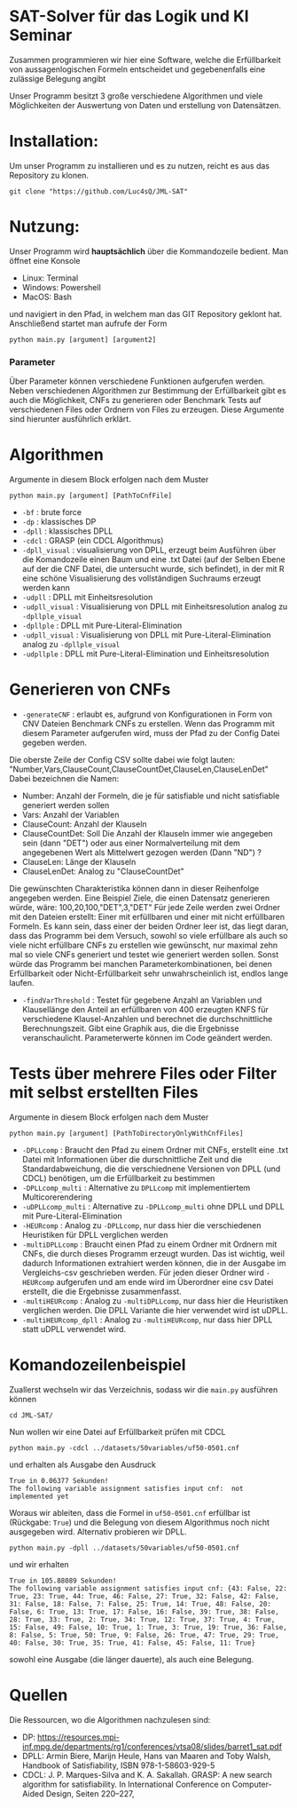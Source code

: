 # SAT-Solver für das Logik und KI Seminar

Zusammen programmieren wir hier eine Software, welche die Erfüllbarkeit von aussagenlogischen Formeln entscheidet und gegebenenfalls eine zulässige Belegung angibt

Unser Programm besitzt 3 große verschiedene Algorithmen und viele Möglichkeiten der Auswertung von Daten und erstellung von Datensätzen.

# Installation:

Um unser Programm zu installieren und es zu nutzen, reicht es aus das Repository zu klonen.

```
git clone "https://github.com/Luc4sQ/JML-SAT"
```


# Nutzung:

Unser Programm wird **hauptsächlich** über die Kommandozeile bedient. Man öffnet eine Konsole

- Linux: Terminal
- Windows: Powershell
- MacOS: Bash

und navigiert in den Pfad, in welchem man das GIT Repository geklont hat. Anschließend startet man aufrufe der Form

```
python main.py [argument] [argument2]
```

### Parameter

Über Parameter können verschiedene Funktionen aufgerufen werden. Neben verschiedenen Algorithmen zur Bestimmung der Erfüllbarkeit gibt es auch die Möglichkeit, CNFs zu generieren oder Benchmark Tests auf verschiedenen Files oder Ordnern von Files zu erzeugen. Diese Argumente sind hierunter ausführlich erklärt.

# Algorithmen

Argumente in diesem Block erfolgen nach dem Muster

```
python main.py [argument] [PathToCnfFile]
```

- `-bf` : brute force
- `-dp` : klassisches DP 
- `-dpll` : klassisches DPLL 
- `-cdcl` : GRASP (ein CDCL Algorithmus)
- `-dpll_visual` : visualisierung von DPLL, erzeugt beim Ausführen über die Komandozeile einen Baum und eine .txt Datei (auf der Selben Ebene auf der die CNF Datei, die untersucht wurde, sich befindet), in der mit R eine schöne Visualisierung des vollständigen Suchraums erzeugt werden kann
- `-udpll` : DPLL mit Einheitsresolution
- `-udpll_visual` : Visualisierung von DPLL mit Einheitsresolution analog zu `-dpllple_visual`
- `-dpllple` : DPLL mit Pure-Literal-Elimination
- `-udpll_visual` : Visualisierung von DPLL mit Pure-Literal-Elimination analog zu `-dpllple_visual`
- `-udpllple` : DPLL mit Pure-Literal-Elimination und Einheitsresolution

# Generieren von CNFs
- `-generateCNF` : erlaubt es, aufgrund von Konfigurationen in Form von CNV Dateien Benchmark CNFs zu erstellen. Wenn das Programm mit diesem Parameter aufgerufen wird, muss der Pfad zu der Config Datei gegeben werden. 

Die oberste Zeile der Config CSV sollte dabei wie folgt lauten: 
"Number,Vars,ClauseCount,ClauseCountDet,ClauseLen,ClauseLenDet"
Dabei bezeichnen die Namen:
- Number: Anzahl der Formeln, die je für satisfiable und nicht satisfiable generiert werden sollen
- Vars: Anzahl der Variablen
- ClauseCount: Anzahl der Klauseln
- ClauseCountDet: Soll Die Anzahl der Klauseln immer wie angegeben sein (dann "DET") oder aus einer Normalverteilung mit dem angegebenen Wert als Mittelwert gezogen werden (Dann "ND") ?
- ClauseLen: Länge der Klauseln
- ClauseLenDet: Analog zu "ClauseCountDet"

Die gewünschten Charakteristika können dann in dieser Reihenfolge angegeben werden. Eine Beispiel Ziele, die einen Datensatz generieren würde, wäre:
100,20,100,"DET",3,"DET"
Für jede Zeile werden zwei Ordner mit den Dateien erstellt: Einer mit erfüllbaren und einer mit nicht erfüllbaren Formeln.
Es kann sein, dass einer der beiden Ordner leer ist, das liegt daran, dass das Programm bei dem Versuch, sowohl so viele erfüllbare als auch so viele nicht erfüllbare CNFs zu erstellen wie gewünscht, nur maximal zehn mal so viele CNFs generiert und testet wie generiert werden sollen. Sonst würde das Programm bei manchen Parameterkombinationen, bei denen Erfüllbarkeit oder Nicht-Erfüllbarkeit sehr unwahrscheinlich ist, endlos lange laufen.

- `-findVarThreshold` : Testet für gegebene Anzahl an Variablen und Klausellänge den Anteil an erfüllbaren von 400 erzeugten KNFS für verschiedene Klausel-Anzahlen und berechnet die durchschnittliche Berechnungszeit. Gibt eine Graphik aus, die die Ergebnisse veranschaulicht. Parameterwerte können im Code geändert werden.

# Tests über mehrere Files oder Filter mit selbst erstellten Files

Argumente in diesem Block erfolgen nach dem Muster

```
python main.py [argument] [PathToDirectoryOnlyWithCnfFiles]
```

- `-DPLLcomp` : Braucht den Pfad zu einem Ordner mit CNFs, erstellt eine .txt Datei mit Informationen über die durschnittliche Zeit und die Standardabweichung, die die verschiednene Versionen von DPLL (und CDCL) benötigen, um die Erfüllbarkeit zu bestimmen
- `-DPLLcomp_multi` : Alternative zu `DPLLcomp` mit implementiertem Multicorerendering
- `-uDPLLcomp_multi` : Alternative zu `-DPLLcomp_multi` ohne DPLL und DPLL mit Pure-Literal-Elimination
- `-HEURcomp` : Analog zu `-DPLLcomp`, nur dass hier die verschiedenen Heuristiken für DPLL verglichen werden
- `-multiDPLLcomp` : Braucht einen Pfad zu einem Ordner mit Ordnern mit CNFs, die durch dieses Programm erzeugt wurden. Das ist wichtig, weil dadurch Informationen extrahiert werden können, die in der Ausgabe im Vergleichs-csv geschrieben werden. Für jeden dieser Ordner wird `-HEURcomp` aufgerufen und am ende wird im Überordner eine csv Datei erstellt, die die Ergebnisse zusammenfasst.
- `-multiHEURcomp` : Analog zu `-multiDPLLcomp`, nur dass hier die Heuristiken verglichen werden. Die DPLL Variante die hier verwendet wird ist uDPLL.
- `-multiHEURcomp_dpll` : Analog zu `-multiHEURcomp`, nur dass hier DPLL statt uDPLL verwendet wird.

# Komandozeilenbeispiel

Zuallerst wechseln wir das Verzeichnis, sodass wir die `main.py` ausführen können

```
cd JML-SAT/
```

Nun wollen wir eine Datei auf Erfüllbarkeit prüfen mit CDCL

```
python main.py -cdcl ../datasets/50variables/uf50-0501.cnf
```

und erhalten als Ausgabe den Ausdruck

```
True in 0.06377 Sekunden! 
The following variable assignment satisfies input cnf:  not implemented yet
```

Woraus wir ableiten, dass die Formel in `uf50-0501.cnf` erfüllbar ist (Rückgabe: `True`) und die Belegung von diesem Algorithmus noch nicht ausgegeben wird. Alternativ probieren wir DPLL.

```
python main.py -dpll ../datasets/50variables/uf50-0501.cnf
```

und wir erhalten

```
True in 105.88089 Sekunden! 
The following variable assignment satisfies input cnf: {43: False, 22: True, 23: True, 44: True, 46: False, 27: True, 32: False, 42: False, 31: False, 18: False, 7: False, 25: True, 14: True, 48: False, 20: False, 6: True, 13: True, 17: False, 16: False, 39: True, 38: False, 28: True, 33: True, 2: True, 34: True, 12: True, 37: True, 4: True, 15: False, 49: False, 10: True, 1: True, 3: True, 19: True, 36: False, 8: False, 5: True, 50: True, 9: False, 26: True, 47: True, 29: True, 40: False, 30: True, 35: True, 41: False, 45: False, 11: True}
```

sowohl eine Ausgabe (die länger dauerte), als auch eine Belegung.

# Quellen

Die Ressourcen, wo die Algorithmen nachzulesen sind:

- DP: https://resources.mpi-inf.mpg.de/departments/rg1/conferences/vtsa08/slides/barret1_sat.pdf
- DPLL: Armin Biere, Marijn Heule, Hans van Maaren and Toby Walsh, Handbook of Satisfiability,  ISBN 978-1-58603-929-5
- CDCL: J. P. Marques-Silva and K. A. Sakallah. GRASP: A new search algorithm
for satisfiability. In International Conference on Computer-
Aided Design, Seiten 220–227,